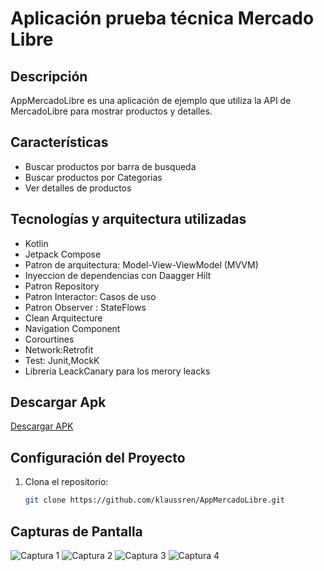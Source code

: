 # Aplicación prueba técnica Mercado Libre

## Descripción

AppMercadoLibre es una aplicación de ejemplo que utiliza la API de MercadoLibre para mostrar productos y detalles.

## Características

- Buscar productos por barra de busqueda
- Buscar productos por Categorias
- Ver detalles de productos

## Tecnologías y arquitectura  utilizadas 

- Kotlin
- Jetpack Compose
- Patron de arquitectura: Model-View-ViewModel (MVVM)
- Inyeccion de dependencias con Daagger Hilt
- Patron Repository
- Patron Interactor: Casos de uso
- Patron Observer : StateFlows
- Clean Arquitecture
- Navigation Component
- Corourtines
- Network:Retrofit
- Test: Junit,MockK
- Libreria LeackCanary para los merory leacks


## Descargar Apk
[Descargar APK](apk_app/AppMercadoLibre_ver_1.apk)

## Configuración del Proyecto

1. Clona el repositorio:

   ```bash
   git clone https://github.com/klaussren/AppMercadoLibre.git


## Capturas de Pantalla

![Captura 1](screenshots/screenshot1.jpeg)
![Captura 2](screenshots/screenshot2.jpeg)
![Captura 3](screenshots/screenshot3.jpeg)
![Captura 4](screenshots/screenshot4.jpeg)



